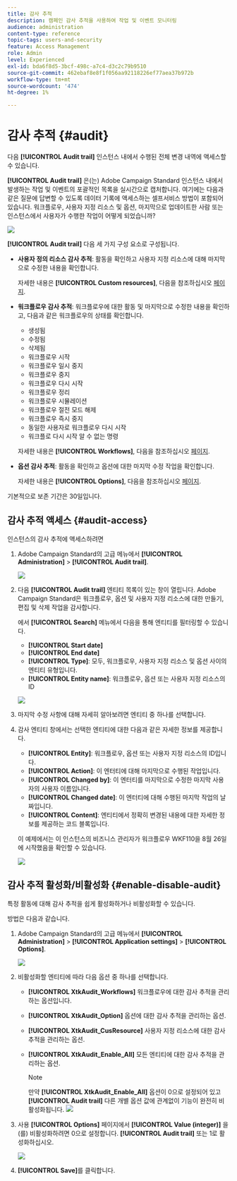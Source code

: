 ```yaml
---
title: 감사 추적
description: 캠페인 감사 추적을 사용하여 작업 및 이벤트 모니터링
audience: administration
content-type: reference
topic-tags: users-and-security
feature: Access Management
role: Admin
level: Experienced
exl-id: bda6f8d5-3bcf-498c-a7c4-d3c2c79b9510
source-git-commit: 462ebaf8e8f1f056aa92118226ef77aea37b972b
workflow-type: tm+mt
source-wordcount: '474'
ht-degree: 1%

---
```


# 감사 추적 {#audit}

다음 **[!UICONTROL Audit trail]** 인스턴스 내에서 수행된 전체 변경 내역에 액세스할 수 있습니다.

**[!UICONTROL Audit trail]** 은(는) Adobe Campaign Standard 인스턴스 내에서 발생하는 작업 및 이벤트의 포괄적인 목록을 실시간으로 캡처합니다. 여기에는 다음과 같은 질문에 답변할 수 있도록 데이터 기록에 액세스하는 셀프서비스 방법이 포함되어 있습니다. 워크플로우, 사용자 지정 리소스 및 옵션, 마지막으로 업데이트한 사람 또는 인스턴스에서 사용자가 수행한 작업이 어떻게 되었습니까?

![](assets/audit-trail.png)

**[!UICONTROL Audit trail]** 다음 세 가지 구성 요소로 구성됩니다.

* **사용자 정의 리소스 감사 추적**: 활동을 확인하고 사용자 지정 리소스에 대해 마지막으로 수정한 내용을 확인합니다.

   자세한 내용은 **[!UICONTROL Custom resources]**, 다음을 참조하십시오 [페이지](../../developing/using/key-steps-to-add-a-resource.md).

* **워크플로우 감사 추적**: 워크플로우에 대한 활동 및 마지막으로 수정한 내용을 확인하고, 다음과 같은 워크플로우의 상태를 확인합니다.

   * 생성됨
   * 수정됨
   * 삭제됨
   * 워크플로우 시작
   * 워크플로우 일시 중지
   * 워크플로우 중지
   * 워크플로우 다시 시작
   * 워크플로우 정리
   * 워크플로우 시뮬레이션
   * 워크플로우 절전 모드 해제
   * 워크플로우 즉시 중지
   * 동일한 사용자로 워크플로우 다시 시작
   * 워크플로 다시 시작 알 수 없는 명령

   자세한 내용은 **[!UICONTROL Workflows]**, 다음을 참조하십시오 [페이지](../../automating/using/get-started-workflows.md).

* **옵션 감사 추적**: 활동을 확인하고 옵션에 대한 마지막 수정 작업을 확인합니다.

   자세한 내용은 **[!UICONTROL Options]**, 다음을 참조하십시오 [페이지](../../administration/using/about-campaign-standard-settings.md).

기본적으로 보존 기간은 30일입니다.

## 감사 추적 액세스 {#audit-access}

인스턴스의 감사 추적에 액세스하려면

1. Adobe Campaign Standard의 고급 메뉴에서 **[!UICONTROL Administration]** > **[!UICONTROL Audit trail]**.

   ![](assets/audit-trail.png)

1. 다음 **[!UICONTROL Audit trail]** 엔티티 목록이 있는 창이 열립니다. Adobe Campaign Standard은 워크플로우, 옵션 및 사용자 지정 리소스에 대한 만들기, 편집 및 삭제 작업을 감사합니다.

   에서 **[!UICONTROL Search]** 메뉴에서 다음을 통해 엔티티를 필터링할 수 있습니다.

   * **[!UICONTROL Start date]**
   * **[!UICONTROL End date]**
   * **[!UICONTROL Type]**: 모두, 워크플로우, 사용자 지정 리소스 및 옵션 사이의 엔티티 유형입니다.
   * **[!UICONTROL Entity name]**: 워크플로우, 옵션 또는 사용자 지정 리소스의 ID

   ![](assets/audit-trail_2.png)

1. 마지막 수정 사항에 대해 자세히 알아보려면 엔티티 중 하나를 선택합니다.

1. 감사 엔티티 창에서는 선택한 엔티티에 대한 다음과 같은 자세한 정보를 제공합니다.

   * **[!UICONTROL Entity]**: 워크플로우, 옵션 또는 사용자 지정 리소스의 ID입니다.
   * **[!UICONTROL Action]**: 이 엔터티에 대해 마지막으로 수행된 작업입니다.
   * **[!UICONTROL Changed by]**: 이 엔터티를 마지막으로 수정한 마지막 사용자의 사용자 이름입니다.
   * **[!UICONTROL Changed date]**: 이 엔터티에 대해 수행된 마지막 작업의 날짜입니다.
   * **[!UICONTROL Content]**: 엔티티에서 정확히 변경된 내용에 대한 자세한 정보를 제공하는 코드 블록입니다.

   이 예제에서는 이 인스턴스의 비즈니스 관리자가 워크플로우 WKF110을 8월 26일에 시작했음을 확인할 수 있습니다.

   ![](assets/audit-trail_3.png)

## 감사 추적 활성화/비활성화 {#enable-disable-audit}

특정 활동에 대해 감사 추적을 쉽게 활성화하거나 비활성화할 수 있습니다.

방법은 다음과 같습니다.

1. Adobe Campaign Standard의 고급 메뉴에서 **[!UICONTROL Administration]** > **[!UICONTROL Application settings]** > **[!UICONTROL Options]**.

   ![](assets/audit-trail_4.png)

1. 비활성화할 엔티티에 따라 다음 옵션 중 하나를 선택합니다.

   * **[!UICONTROL XtkAudit_Workflows]** 워크플로우에 대한 감사 추적을 관리하는 옵션입니다.
   * **[!UICONTROL XtkAudit_Option]** 옵션에 대한 감사 추적을 관리하는 옵션.
   * **[!UICONTROL XtkAudit_CusResource]** 사용자 지정 리소스에 대한 감사 추적을 관리하는 옵션.
   * **[!UICONTROL XtkAudit_Enable_All]** 모든 엔티티에 대한 감사 추적을 관리하는 옵션.

      >[!NOTE]
      >
      >만약 **[!UICONTROL XtkAudit_Enable_All]** 옵션이 0으로 설정되어 있고 **[!UICONTROL Audit trail]** 다른 개별 옵션 값에 관계없이 기능이 완전히 비활성화됩니다.
   ![](assets/audit-trail_5.png)

1. 사용 **[!UICONTROL Options]** 페이지에서 **[!UICONTROL Value (integer)]** 을(를) 비활성화하려면 0으로 설정합니다. **[!UICONTROL Audit trail]** 또는 1로 활성화하십시오.

   ![](assets/audit-trail_6.png)

1. **[!UICONTROL Save]**&#x200B;를 클릭합니다.
